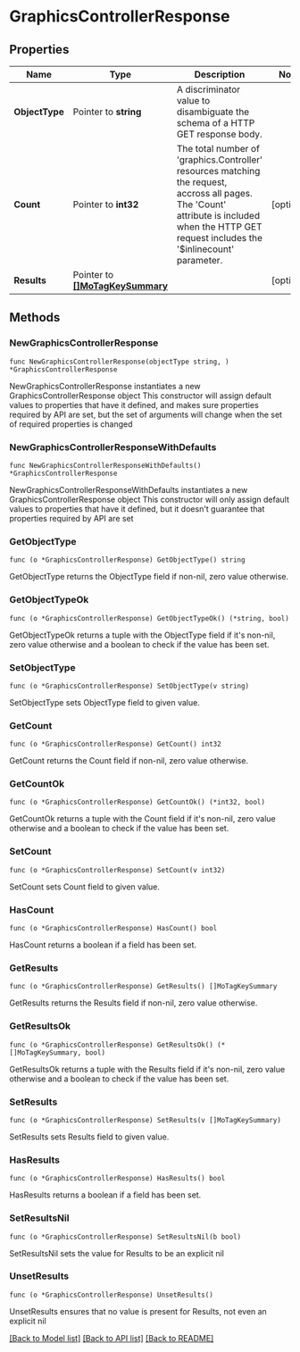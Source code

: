 # GraphicsControllerResponse

## Properties

Name | Type | Description | Notes
------------ | ------------- | ------------- | -------------
**ObjectType** | Pointer to **string** | A discriminator value to disambiguate the schema of a HTTP GET response body. | 
**Count** | Pointer to **int32** | The total number of &#39;graphics.Controller&#39; resources matching the request, accross all pages. The &#39;Count&#39; attribute is included when the HTTP GET request includes the &#39;$inlinecount&#39; parameter. | [optional] 
**Results** | Pointer to [**[]MoTagKeySummary**](mo.TagKeySummary.md) |  | [optional] 

## Methods

### NewGraphicsControllerResponse

`func NewGraphicsControllerResponse(objectType string, ) *GraphicsControllerResponse`

NewGraphicsControllerResponse instantiates a new GraphicsControllerResponse object
This constructor will assign default values to properties that have it defined,
and makes sure properties required by API are set, but the set of arguments
will change when the set of required properties is changed

### NewGraphicsControllerResponseWithDefaults

`func NewGraphicsControllerResponseWithDefaults() *GraphicsControllerResponse`

NewGraphicsControllerResponseWithDefaults instantiates a new GraphicsControllerResponse object
This constructor will only assign default values to properties that have it defined,
but it doesn't guarantee that properties required by API are set

### GetObjectType

`func (o *GraphicsControllerResponse) GetObjectType() string`

GetObjectType returns the ObjectType field if non-nil, zero value otherwise.

### GetObjectTypeOk

`func (o *GraphicsControllerResponse) GetObjectTypeOk() (*string, bool)`

GetObjectTypeOk returns a tuple with the ObjectType field if it's non-nil, zero value otherwise
and a boolean to check if the value has been set.

### SetObjectType

`func (o *GraphicsControllerResponse) SetObjectType(v string)`

SetObjectType sets ObjectType field to given value.


### GetCount

`func (o *GraphicsControllerResponse) GetCount() int32`

GetCount returns the Count field if non-nil, zero value otherwise.

### GetCountOk

`func (o *GraphicsControllerResponse) GetCountOk() (*int32, bool)`

GetCountOk returns a tuple with the Count field if it's non-nil, zero value otherwise
and a boolean to check if the value has been set.

### SetCount

`func (o *GraphicsControllerResponse) SetCount(v int32)`

SetCount sets Count field to given value.

### HasCount

`func (o *GraphicsControllerResponse) HasCount() bool`

HasCount returns a boolean if a field has been set.

### GetResults

`func (o *GraphicsControllerResponse) GetResults() []MoTagKeySummary`

GetResults returns the Results field if non-nil, zero value otherwise.

### GetResultsOk

`func (o *GraphicsControllerResponse) GetResultsOk() (*[]MoTagKeySummary, bool)`

GetResultsOk returns a tuple with the Results field if it's non-nil, zero value otherwise
and a boolean to check if the value has been set.

### SetResults

`func (o *GraphicsControllerResponse) SetResults(v []MoTagKeySummary)`

SetResults sets Results field to given value.

### HasResults

`func (o *GraphicsControllerResponse) HasResults() bool`

HasResults returns a boolean if a field has been set.

### SetResultsNil

`func (o *GraphicsControllerResponse) SetResultsNil(b bool)`

 SetResultsNil sets the value for Results to be an explicit nil

### UnsetResults
`func (o *GraphicsControllerResponse) UnsetResults()`

UnsetResults ensures that no value is present for Results, not even an explicit nil

[[Back to Model list]](../README.md#documentation-for-models) [[Back to API list]](../README.md#documentation-for-api-endpoints) [[Back to README]](../README.md)


